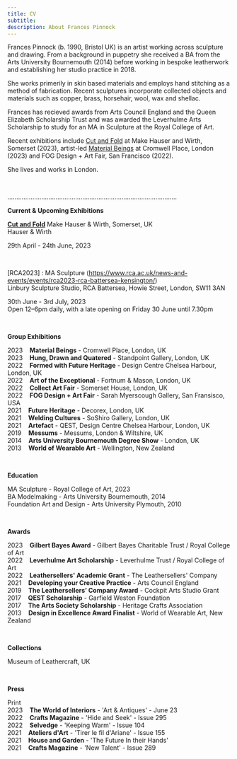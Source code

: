 ```yaml
---
title: CV
subtitle: 
description: About Frances Pinnock
---
```


  

Frances Pinnock (b. 1990, Bristol UK) is an artist working across sculpture and drawing. From a background in puppetry she received a BA from the Arts University Bournemouth (2014) before working in bespoke leatherwork and establishing her studio practice in 2018.  

She works primerily in skin based materials and employs hand stitching as a method of fabrication. Recent sculptures incorporate collected objects and materials such as copper, brass, horsehair, wool, wax and shellac. 

Frances has recieved awards from Arts Council England and the Queen Elizabeth Scholarship Trust and was awarded the Leverhulme Arts Scholarship to study for an MA in Sculpture at the Royal College of Art.

Recent exhibitions include [Cut and Fold](https://www.hauserwirth.com/make/41222-cut-and-fold/) at Make Hauser and Wirth, Somerset (2023), artist-led [Material Beings](https://www.forest-and-found.com/material-beings) at Cromwell Place, London (2023) and FOG Design + Art Fair, San Francisco (2022).

She lives and works in London. 

<br />  

...............................................................................................


**Current & Upcoming Exhibitions** 


**[Cut and Fold](https://www.hauserwirth.com/make/41222-cut-and-fold/)**
Make Hauser & Wirth, Somerset, UK  
Hauser & Wirth  

29th April - 24th June, 2023  

<br />  

[RCA2023] : MA Sculpture (https://www.rca.ac.uk/news-and-events/events/rca2023-rca-battersea-kensington/)  
Linbury Sculpture Studio, RCA Battersea, Howie Street, London, SW11 3AN

30th June - 3rd July, 2023  
Open 12–6pm daily, with a late opening on Friday 30 June until 7.30pm  

<br /> 


**Group Exhibitions** 

2023&nbsp;&nbsp;&nbsp; **Material Beings** - Cromwell Place, London, UK  
2023&nbsp;&nbsp;&nbsp; **Hung, Drawn and Quatered** - Standpoint Gallery, London, UK  
2022&nbsp;&nbsp;&nbsp; **Formed with Future Heritage** - Design Centre Chelsea Harbour, London, UK  
2022&nbsp;&nbsp;&nbsp; **Art of the Exceptional** - Fortnum & Mason, London, UK  
2022&nbsp;&nbsp;&nbsp; **Collect Art Fair** - Somerset House, London, UK    
2022&nbsp;&nbsp;&nbsp; **FOG Design + Art Fair** - Sarah Myerscough Gallery, San Fransisco, USA  
2021&nbsp;&nbsp;&nbsp; **Future Heritage** - Decorex, London, UK  
2021&nbsp;&nbsp;&nbsp; **Welding Cultures** - SoShiro Gallery, London, UK  
2021&nbsp;&nbsp;&nbsp; **Artefact** - QEST, Design Centre Chelsea Harbour, London, UK  
2019&nbsp;&nbsp;&nbsp; **Messums** - Messums, London & Wiltshire, UK  
2014&nbsp;&nbsp;&nbsp; **Arts University Bournemouth Degree Show** - London, UK  
2013&nbsp;&nbsp;&nbsp; **World of Wearable Art** - Wellington, New Zealand  

<br />  


**Education**  

MA Sculpture - Royal College of Art, 2023  
BA Modelmaking - Arts University Bournemouth, 2014  
Foundation Art and Design - Arts University Plymouth, 2010  

<br />
  

**Awards** 

2023&nbsp;&nbsp;&nbsp; **Gilbert Bayes Award** - Gilbert Bayes Charitable Trust / Royal College of Art  
2022&nbsp;&nbsp;&nbsp; **Leverhulme Art Scholarship** - Leverhulme Trust / Royal College of Art   
2022&nbsp;&nbsp;&nbsp; **Leathersellers' Academic Grant** - The Leathersellers' Company   
2021&nbsp;&nbsp;&nbsp; **Developing your Creative Practice** - Arts Council England  
2019&nbsp;&nbsp;&nbsp; **The Leathersellers’ Company Award** - Cockpit Arts Studio Grant  
2017&nbsp;&nbsp;&nbsp; **QEST Scholarship** - Garfield Weston Foundation  
2017&nbsp;&nbsp;&nbsp; **The Arts Society Scholarship** - Heritage Crafts Association  
2013&nbsp;&nbsp;&nbsp; **Design in Excellence Award Finalist** - World of Wearable Art, New Zealand  

<br />   


**Collections** 

Museum of Leathercraft, UK  

<br />  


**Press** 
  
Print  
2023&nbsp;&nbsp;&nbsp; **The World of Interiors** - 'Art & Antiques' - June 23  
2022&nbsp;&nbsp;&nbsp; **Crafts Magazine** - 'Hide and Seek' - Issue 295     
2022&nbsp;&nbsp;&nbsp; **Selvedge** - 'Keeping Warm' - Issue 104  
2021&nbsp;&nbsp;&nbsp; **Ateliers d'Art** - 'Tirer le fil d'Ariane' - Issue 155  
2021&nbsp;&nbsp;&nbsp; **House and Garden** - 'The Future In their Hands'  
2021&nbsp;&nbsp;&nbsp; **Crafts Magazine** - 'New Talent' - Issue 289 

 







